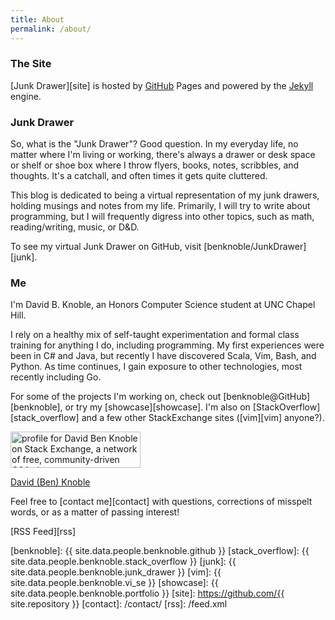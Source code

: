 ```yaml
---
title: About
permalink: /about/
---
```

### The Site

[Junk Drawer][site] is hosted by [GitHub][github] Pages and powered by the
[Jekyll][jekyll] engine.

### Junk Drawer

So, what is the "Junk Drawer"? Good question. In my everyday life, no matter
where I'm living or working, there's always a drawer or desk space or shelf or
shoe box where I throw flyers, books, notes, scribbles, and thoughts. It's a
catchall, and often times it gets quite cluttered.

This blog is dedicated to being a virtual representation of my junk drawers,
holding musings and notes from my life. Primarily, I will try to write about
programming, but I will frequently digress into other topics, such as math,
reading/writing, music, or D&D.

To see my virtual Junk Drawer on GitHub, visit [benknoble/JunkDrawer][junk].

### Me

I'm David B. Knoble, an Honors Computer Science student at UNC Chapel Hill.

I rely on a healthy mix of self-taught experimentation and formal class training
for anything I do, including programming. My first experiences were been in C#
and Java, but recently I have discovered Scala, Vim, Bash, and Python. As time
continues, I gain exposure to other technologies, most recently including Go.

For some of the projects I'm working on, check out
[benknoble@GitHub][benknoble], or try my [showcase][showcase]. I'm also on
[StackOverflow][stack_overflow] and a few other StackExchange sites ([vim][vim]
anyone?).

<a href="https://stackexchange.com/users/5546231"><img
src="https://stackexchange.com/users/flair/5546231.png?theme=dark" width="208"
height="58" alt="profile for David Ben Knoble on Stack Exchange, a network of
free, community-driven Q&amp;A sites" title="profile for David Ben Knoble on
Stack Exchange, a network of free, community-driven Q&amp;A sites"></a>

<script type="text/javascript"
src="https://platform.linkedin.com/badges/js/profile.js" async defer></script>
<div class="LI-profile-badge"  data-version="v1" data-size="medium"
data-locale="en_US" data-type="horizontal" data-theme="dark"
data-vanity="ben-knoble"><a class="LI-simple-link"
href='https://www.linkedin.com/in/ben-knoble?trk=profile-badge'>David (Ben)
Knoble</a></div>

Feel free to [contact me][contact] with questions, corrections of misspelt
words, or as a matter of passing interest!

[RSS Feed][rss]

<!-- Links -->
[github]: https://github.com/
[jekyll]: http://jekyllrb.com
[benknoble]: {{ site.data.people.benknoble.github }}
[stack_overflow]: {{ site.data.people.benknoble.stack_overflow }}
[junk]: {{ site.data.people.benknoble.junk_drawer }}
[vim]: {{ site.data.people.benknoble.vi_se }}
[showcase]: {{ site.data.people.benknoble.portfolio }}
[site]: https://github.com/{{ site.repository }}
[contact]: /contact/
[rss]: /feed.xml
